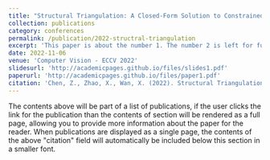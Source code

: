 ```yaml
---
title: "Structural Triangulation: A Closed-Form Solution to Constrained 3D Human Pose Estimation"
collection: publications
category: conferences
permalink: /publication/2022-structral-triangulation
excerpt: 'This paper is about the number 1. The number 2 is left for future work.'
date: 2022-11-06
venue: 'Computer Vision - ECCV 2022'
slidesurl: 'http://academicpages.github.io/files/slides1.pdf'
paperurl: 'http://academicpages.github.io/files/paper1.pdf'
citation: 'Chen, Z., Zhao, X., Wan, X. (2022). Structural Triangulation: A Closed-Form Solution to Constrained 3D Human Pose Estimation. In: Avidan, S., Brostow, G., Cissé, M., Farinella, G.M., Hassner, T. (eds) Computer Vision – ECCV 2022. ECCV 2022. Lecture Notes in Computer Science, vol 13665. Springer, Cham. https://doi.org/10.1007/978-3-031-20065-6_40'
---
```


The contents above will be part of a list of publications, if the user clicks the link for the publication than the contents of section will be rendered as a full page, allowing you to provide more information about the paper for the reader. When publications are displayed as a single page, the contents of the above "citation" field will automatically be included below this section in a smaller font.